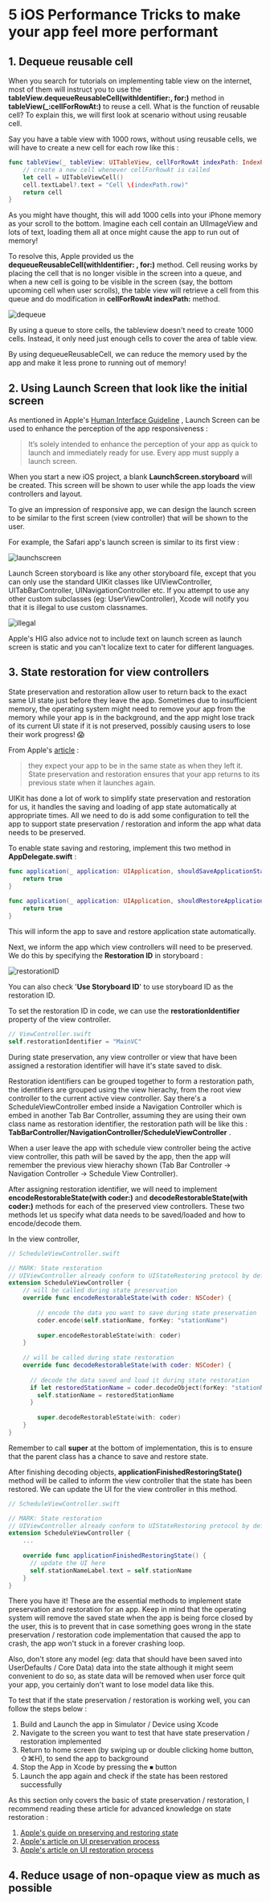 # 5 iOS Performance Tricks to make your app feel more performant



## 1. Dequeue reusable cell

When you search for tutorials on implementing table view on the internet, most of them will instruct you to use the **tableView.dequeueReusableCell(withIdentifier:, for:)** method in **tableView(_:cellForRowAt:)** to reuse a cell. What is the function of reusable cell? To explain this, we will first look at scenario without using reusable cell.



Say you have a table view with 1000 rows, without using reusable cells, we will have to create a new cell for each row like this : 

```swift
func tableView(_ tableView: UITableView, cellForRowAt indexPath: IndexPath) -> UITableViewCell {
    // create a new cell whenever cellForRowAt is called
    let cell = UITableViewCell()
    cell.textLabel?.text = "Cell \(indexPath.row)"
    return cell
}
```



As you might have thought, this will add 1000 cells into your iPhone memory as your scroll to the bottom. Imagine each cell contain an UIImageView and lots of text, loading them all at once might cause the app to run out of memory!



To resolve this, Apple provided us the **dequeueReusableCell(withIdentifier: , for:)** method. Cell reusing works by placing the cell that is no longer visible in the screen into a queue, and when a new cell is going to be visible in the screen (say, the bottom upcoming cell when user scrolls), the table view will retrieve a cell from this queue and do modification in **cellForRowAt indexPath:** method.



![dequeue](smashing/dequeue.png)



By using a queue to store cells, the tableview doesn't need to create 1000 cells. Instead, it only need just enough cells to cover the area of table view.



By using dequeueReusableCell, we can reduce the memory used by the app and make it less prone to running out of memory!



## 2. Using Launch Screen that look like the initial screen

As mentioned in Apple's [Human Interface Guideline](https://developer.apple.com/design/human-interface-guidelines/ios/icons-and-images/launch-screen/) , Launch Screen can be used to enhance the perception of the app responsiveness : 

> It’s solely intended to enhance the perception of your app as quick to launch and immediately ready for use. Every app must supply a launch screen.



When you start a new iOS project, a blank **LaunchScreen.storyboard** will be created. This screen will be shown to user while the app loads the view controllers and layout.



To give an impression of responsive app, we can design the launch screen to be similar to the first screen (view controller) that will be shown to the user.



For example, the Safari app's launch screen is similar to its first view :

![launchscreen](smashing/launchscreen.png)





Launch Screen storyboard is like any other storyboard file, except that you can only use the standard UIKit classes like UIViewController, UITabBarController, UINavigationController etc. If you attempt to use any other custom subclasses (eg: UserViewController), Xcode will notify you that it is illegal to use custom classnames.

![illegal](smashing/illegal.png)



Apple's HIG also advice not to include text on launch screen as launch screen is static and you can't localize text to cater for different languages.



## 3. State restoration for view controllers

State preservation and restoration allow user to return back to the exact same UI state just before they leave the app. Sometimes due to insufficient memory, the operating system might need to remove your app from the memory while your app is in the background, and the app might lose track of its current UI state if it is not preserved, possibly causing users to lose their work progress! 😱 



From Apple's [article](https://developer.apple.com/documentation/uikit/view_controllers/preserving_your_app_s_ui_across_launches?language=objc) : 

> they expect your app to be in the same state as when they left it. State preservation and restoration ensures that your app returns to its previous state when it launches again.



UIKit has done a lot of work to simplify state preservation and restoration for us, it handles the saving and loading of app state automatically at appropriate times. All we need to do is add some configuration to tell the app to support state preservation / restoration and inform the app what data needs to be preserved.


To enable state saving and restoring, implement this two method in **AppDelegate.swift** :

```swift
func application(_ application: UIApplication, shouldSaveApplicationState coder: NSCoder) -> Bool {
    return true
}
    
func application(_ application: UIApplication, shouldRestoreApplicationState coder: NSCoder) -> Bool {
    return true
}
```



This will inform the app to save and restore application state automatically.


Next, we inform the app which view controllers will need to be preserved. We do this by specifying the **Restoration ID** in storyboard : 

![restorationID](smashing/restorationID.png)



You can also check '**Use Storyboard ID**' to use storyboard ID as the restoration ID.



To set the restoration ID in code, we can use the **restorationIdentifier** property of the view controller.

```swift
// ViewController.swift
self.restorationIdentifier = "MainVC"
```



During state preservation, any view controller or view that have been assigned a restoration identifier will have it's state saved to disk.



Restoration identifiers can be grouped together to form a restoration path, the identifiers are grouped using the view hierachy, from the root view controller to the current active view controller. Say there's a ScheduleViewController embed inside a Navigation Controller which is embed in another Tab Bar Controller, assuming they are using their own class name as restoration identifier, the restoration path will be like this : 
**TabBarController/NavigationController/ScheduleViewController** . 



When a user leave the app with schedule view controller being the active view controller, this path will be saved by the app, then the app will remember the previous view hierachy shown (Tab Bar Controller -> Navigation Controller -> Schedule View Controller).



After assigning restoration identifier, we will need to implement **encodeRestorableState(with coder:)**  and **decodeRestorableState(with coder:)** methods for each of the preserved view controllers. These two methods let us specify what data needs to be saved/loaded and how to encode/decode them.



In the view controller,

```swift
// ScheduleViewController.swift

// MARK: State restoration
// UIViewController already conform to UIStateRestoring protocol by default
extension ScheduleViewController {
    // will be called during state preservation
    override func encodeRestorableState(with coder: NSCoder) {
      
        // encode the data you want to save during state preservation
        coder.encode(self.stationName, forKey: "stationName")
        
        super.encodeRestorableState(with: coder)
    }
    
    // will be called during state restoration
    override func decodeRestorableState(with coder: NSCoder) {
      
      // decode the data saved and load it during state restoration
      if let restoredStationName = coder.decodeObject(forKey: "stationName") as? String {
        self.stationName = restoredStationName
      }
        
        super.decodeRestorableState(with: coder)
    }
}  
```

Remember to call **super** at the bottom of implementation, this is to ensure that the parent class has a chance to save and restore state.



After finishing decoding objects,  **applicationFinishedRestoringState()** method will be called to inform the view controller that the state has been restored. We can update the UI for the view controller in this method.



```swift
// ScheduleViewController.swift

// MARK: State restoration
// UIViewController already conform to UIStateRestoring protocol by default
extension ScheduleViewController {
    ...
  
    override func applicationFinishedRestoringState() {
      // update the UI here
      self.stationNameLabel.text = self.stationName
    }
}
```



There you have it! These are the essential methods to implement state preservation and restoration for an app. Keep in mind that the operating system will remove the saved state when the app is being force closed by the user, this is to prevent that in case something goes wrong in the state preservation / restoration code implementation that caused the app to crash, the app won't stuck in a forever crashing loop. 



Also, don't store any model (eg: data that should have been saved into UserDefaults / Core Data) data into the state although it might seem convenient to do so, as state data will be removed when user force quit your app, you certainly don't want to lose model data like this.



To test that if the state preservation / restoration is working well, you can follow the steps below : 

1. Build and Launch the app in Simulator / Device using Xcode
2. Navigate to the screen you want to test that have state preservation / restoration implemented
3. Return to home screen (by swiping up or double clicking home button, ⇧⌘H), to send the app to background
4. Stop the App in Xcode by pressing the ⏹ button
5. Launch the app again and check if the state has been restored successfully



As this section only covers the basic of state preservation / restoration, I recommend reading these article for advanced knowledge on state restoration : 

1. [Apple's guide on preserving and restoring state](https://developer.apple.com/library/archive/featuredarticles/ViewControllerPGforiPhoneOS/PreservingandRestoringState.html)
2. [Apple's article on UI preservation process](https://developer.apple.com/documentation/uikit/view_controllers/preserving_your_app_s_ui_across_launches/about_the_ui_preservation_process)
3. [Apple's article on UI restoration process](https://developer.apple.com/documentation/uikit/view_controllers/preserving_your_app_s_ui_across_launches/about_the_ui_restoration_process)



## 4. Reduce usage of non-opaque view as much as possible





